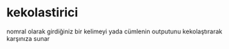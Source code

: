 # kekolastirici
nomral olarak girdiğiniz bir kelimeyi yada cümlenin outputunu kekolaştırarak karşınıza sunar
